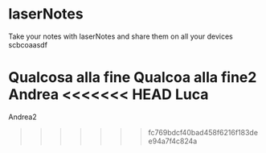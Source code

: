 # laserNotes

Take your notes with laserNotes and share them on all your devices
scbcoaasdf

Qualcosa alla fine
Qualcoa alla fine2
Andrea
<<<<<<< HEAD
Luca
=======
Andrea2
>>>>>>> fc769bdcf40bad458f6216f183dee94a7f4c824a
